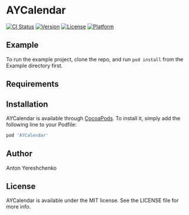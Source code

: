 # AYCalendar

[![CI Status](https://img.shields.io/travis/antonyereshchenko@gmail.com/AYCalendar.svg?style=flat)](https://travis-ci.org/antonyereshchenko@gmail.com/AYCalendar)
[![Version](https://img.shields.io/cocoapods/v/AYCalendar.svg?style=flat)](https://cocoapods.org/pods/AYCalendar)
[![License](https://img.shields.io/cocoapods/l/AYCalendar.svg?style=flat)](https://cocoapods.org/pods/AYCalendar)
[![Platform](https://img.shields.io/cocoapods/p/AYCalendar.svg?style=flat)](https://cocoapods.org/pods/AYCalendar)

## Example

To run the example project, clone the repo, and run `pod install` from the Example directory first.

## Requirements

## Installation

AYCalendar is available through [CocoaPods](https://cocoapods.org). To install
it, simply add the following line to your Podfile:

```ruby
pod 'AYCalendar'
```

## Author

Anton Yereshchenko

## License

AYCalendar is available under the MIT license. See the LICENSE file for more info.
